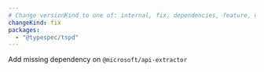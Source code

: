 ```yaml
---
# Change versionKind to one of: internal, fix, dependencies, feature, deprecation, breaking
changeKind: fix
packages:
  - "@typespec/tspd"
---
```


Add missing dependency on `@microsoft/api-extractor`

